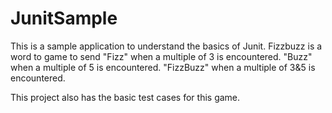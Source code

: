 # JunitSample
This is a sample application to understand the basics of Junit.
Fizzbuzz is a word to game to send 
  "Fizz" when a multiple of 3 is encountered.
  "Buzz" when a multiple of 5 is encountered.
  "FizzBuzz" when a multiple of 3&5 is encountered.
  
This project also has the basic test cases for this game.
